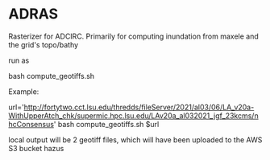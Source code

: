 # ADRAS

Rasterizer for ADCIRC.  Primarily for computing inundation from maxele and the grid's topo/bathy

run as 

bash compute_geotiffs.sh <downloadurl>

Example: 

url='http://fortytwo.cct.lsu.edu/thredds/fileServer/2021/al03/06/LA_v20a-WithUpperAtch_chk/supermic.hpc.lsu.edu/LAv20a_al032021_jgf_23kcms/nhcConsensus'
bash compute_geotiffs.sh $url

local output will be 2 geotiff files, which will have been uploaded to the AWS S3 bucket hazus

